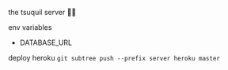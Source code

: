 the tsuquil server 🌊🍃

env variables

- DATABASE_URL

deploy heroku `git subtree push --prefix server heroku master`
